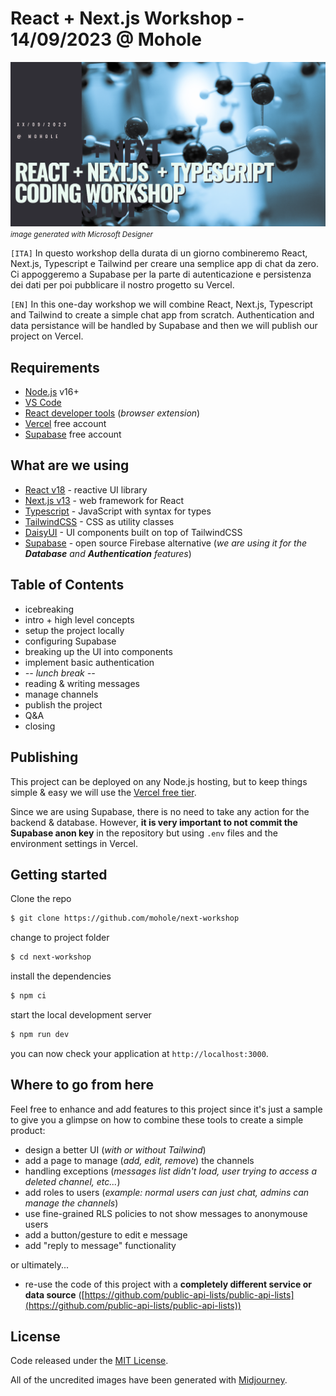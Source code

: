 # React + Next.js Workshop - 14/09/2023 @ Mohole

![workshop poster](_images/hero.png)
<small>_image generated with Microsoft Designer_</small>

`[ITA]`
In questo workshop della durata di un giorno combineremo React, Next.js, Typescript e Tailwind per creare una semplice app di chat da zero. Ci appoggeremo a Supabase per la parte di autenticazione e persistenza dei dati per poi pubblicare il nostro progetto su Vercel.

`[EN]`
In this one-day workshop we will combine React, Next.js, Typescript and Tailwind to create a simple chat app from scratch. Authentication and data persistance will be handled by Supabase and then we will publish our project on Vercel.

## Requirements

- [Node.js](https://nodejs.org/) v16+
- [VS Code](https://code.visualstudio.com/)
- [React developer tools](https://chrome.google.com/webstore/detail/react-developer-tools/fmkadmapgofadopljbjfkapdkoienihi) (_browser extension_)
- [Vercel](https://vercel.com/) free account
- [Supabase](https://supabase.com/) free account

## What are we using

- [React v18](https://react.dev/) - reactive UI library
- [Next.js v13](https://nextjs.org/) - web framework for React
- [Typescript](https://www.typescriptlang.org/) - JavaScript with syntax for types
- [TailwindCSS](https://tailwindcss.com/) - CSS as utility classes
- [DaisyUI](https://daisyui.com/) - UI components built on top of TailwindCSS
- [Supabase](https://supabase.com/) - open source Firebase alternative (*we are using it for the **Database** and **Authentication** features*)

## Table of Contents

- icebreaking
- intro + high level concepts
- setup the project locally
- configuring Supabase
- breaking up the UI into components
- implement basic authentication
- _-- lunch break --_
- reading & writing messages
- manage channels
- publish the project
- Q&A
- closing

## Publishing

This project can be deployed on any Node.js hosting, but to keep things simple & easy we will use the [Vercel free tier](https://vercel.com/pricing).

Since we are using Supabase, there is no need to take any action for the backend & database. However, **it is very important to not commit the Supabase anon key** in the repository but using `.env` files and the environment settings in Vercel.

## Getting started

Clone the repo

```bash
$ git clone https://github.com/mohole/next-workshop
```

change to project folder

```bash
$ cd next-workshop
```

install the dependencies

```bash
$ npm ci
```

start the local development server

```bash
$ npm run dev
```

you can now check your application at `http://localhost:3000`.

## Where to go from here

Feel free to enhance and add features to this project since it's just a sample to give you a glimpse on how to combine these tools to create a simple product:

- design a better UI (_with or without Tailwind_)
- add a page to manage (_add, edit, remove_) the channels
- handling exceptions (_messages list didn't load, user trying to access a deleted channel, etc..._)
- add roles to users (_example: normal users can just chat, admins can manage the channels_)
- use fine-grained RLS policies to not show messages to anonymouse users
- add a button/gesture to edit e message
- add "reply to message" functionality

or ultimately...

- re-use the code of this project with a **completely different service or data source** ([https://github.com/public-api-lists/public-api-lists](https://github.com/public-api-lists/public-api-lists))

## License
Code released under the [MIT License](LICENSE).

All of the uncredited images have been generated with [Midjourney](https://www.midjourney.com/).
